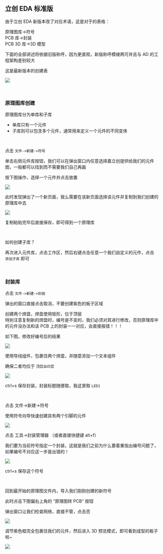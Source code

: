 ## 立创 EDA 标准版

由于立创 EDA 新版本改了对应术语，这是对于的表格：

原理图库->符号  
PCB 库->封装  
PCB 3D 库->3D 模型

下面的全部讲述将依据旧版称呼，因为更直观，新版称呼模棱两可并且与 AD 的工程架构差别较大

这是最新版本的创建表

![](./img/eda-std/es1.png)

<br>

### 原理图库创建

原理图库分为单库和子库

- 单库只有一个元件
- 子库则可以包含多个元件，通常用来定义一个元件的不同变体

<br>

点击 `文件->新建->符号`

单击右侧元件库按钮，我们可以在弹出窗口内任意选择嘉立创提供给我们的元件图，一般都可以找到而不需要我们自己再画

按下图操作，选择一个元件并点击放置

![](./img/eda-std/es2.png)

此时发现弹出了一个新页面，我么需要在该新页面选择该元件并复制到我们创建的原理库中去

![](./img/eda-std/es3.png)

复制粘贴完毕后直接保存，即可得到一个原理库

<br>

如何创建子库？

再次进入元件库，点击工作区，然后右键点击任意一个我们自定义的元件，点击 `添加子库` 即可

<br>

### 封装库

点击 `文件->新建->封装`

弹出的窗口直接点击取消，不要创建紫色的板子区域

创建两个焊盘，焊盘使用矩形，位于顶层  
特别注意复制新的焊盘时，编号是不变的，我们必须对其进行修改，否则原理库中的元件没办法和该 PCB 上的封装一一对应，会直接报错！！！

如下图，修改好编号后的结果

![](./img/eda-std/es5.png)

使用导线组件，包裹住两个焊盘，并随意添加一个文本组件

确保二者均位于 `顶层丝印层`

![](./img/eda-std/es6.png)

ctrl+s 保存封装，封装标题随便取，我这里取 `LED1`

<br>

点击 文件->新建->符号

使用符号向导快速创建具有两个引脚的元件

![](./img/eda-std/es7.png)

点击 工具->封装管理器 （或者直接快捷键 alt+f）

我们要为当前符号指定一个封装，这就是我们之前为什么要着重指出编号问题了，如果编号不对应这一步是出错的！

![](./img/eda-std/es8.png)

ctrl+s 保存这个符号

<br>

回到最开始的原理图文件内，导入我们刚刚创建的新符号

此时点击下图偏右上角的 “原理图转 PCB” 按钮

弹出窗口让我们检查网络，直接不管，点击否

![](./img/eda-std/es9.png)

调节紫色框完全包裹住我们的元件，然后进入 3D 预览模式，即可看到成型的板子啦~

![](./img/eda-std/es10.png)

<br>


